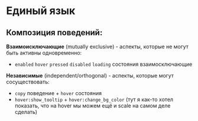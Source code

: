 # Единый язык

## Композиция поведений:

**Взаимоисключающие** (mutually exclusive) - аспекты, которые не могут быть активны одновременно:
- `enabled` `hover` `pressed` `disabled` `loading` состояния взаимосключающие

**Независимые** (independent/orthogonal) - аспекты, которые могут сосуществовать:
- `copy` поведение + `hover` состояния
- `hover:show_tooltip` + `hover:change_bg_color` (тут я как-то хотел показать, что на hover мы можем ещё и scale на самом деле сделать)
